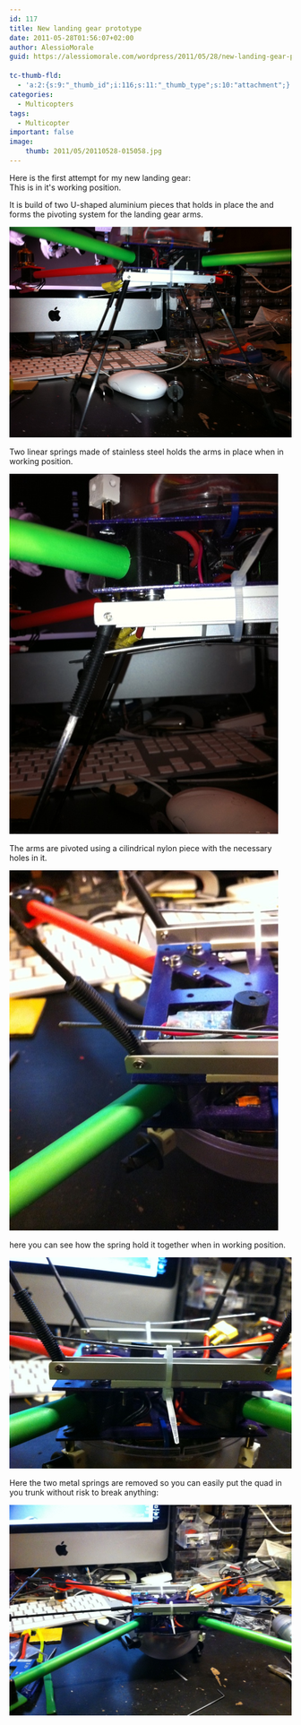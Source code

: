 ```yaml
---
id: 117
title: New landing gear prototype
date: 2011-05-28T01:56:07+02:00
author: AlessioMorale
guid: https://alessiomorale.com/wordpress/2011/05/28/new-landing-gear-prototype/

tc-thumb-fld:
  - 'a:2:{s:9:"_thumb_id";i:116;s:11:"_thumb_type";s:10:"attachment";}'
categories:
  - Multicopters
tags:
  - Multicopter
important: false
image:
    thumb: 2011/05/20110528-015058.jpg
---
```


Here is the first attempt for my new landing gear:  
This is in it's working position.

It is build of two U-shaped aluminium pieces that holds in place the and forms the pivoting system for the landing gear arms.

![](/images/2011/05/20110528-015058.jpg)

Two linear springs made of stainless steel holds the arms in place when in working position.

![](/images/2011/05/20110528-015157.jpg)

The arms are pivoted using a cilindrical nylon piece with the necessary holes in it.

![](/images/2011/05/20110528-015226.jpg)

here you can see how the spring hold it together when in working position.

![](/images/2011/05/20110528-015257.jpg)

Here the two metal springs are removed so you can easily put the quad in you trunk without risk to break anything:

![](/images/2011/05/20110528-015340.jpg)
